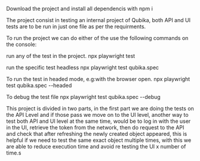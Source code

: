 Download the project and install all dependencis with npm i

The project consist in testing an internal project of Qubika, both API and UI tests are to be run in just one file as per the requirments.

To run the project we can do either of the use the following commands on the console:

run any of the test in the project.
npx playwright test  

run the specific test headless
npx playwright test qubika.spec 

To run the test in headed mode, e.g:with the browser open.
npx playwright test qubika.spec --headed

To debug the test file
npx playwright test qubika.spec --debug

This project is divided in two parts, in the first part we are doing the tests on the API Level and if those pass we move on to the UI level, another way to test both API and UI level at the same time, would be to log in with the user in the UI, retrieve the token from the network, then do request to the API and check that after refreshing the newly created object appeared, this is helpful if we need to test the same exact object multiple times, with this we are able to reduce execution time and avoid re testing the UI x number of time.s